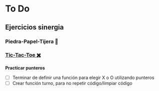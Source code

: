 # To Do
## Ejercicios sinergia
### Piedra-Papel-Tijera 👊
### [Tic-Tac-Toe ✖️](./basics/apps3--sinergia/ttt.cpp)
**Practicar punteros**
- [ ] Terminar de definir una función para elegir X o O utilizando punteros
- [ ] Crear función turno, para no repetir código/limpiar código